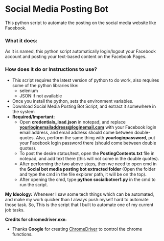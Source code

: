 # Social Media Posting Bot
This python script to automate the posting on the social media website like Facebook.

### What it does:
As it is named, this python script automatically login/logout your Facebook account and posting your text-based content on the Facebook Pages.

### How does it do or Instructions to use?
- This script requires the latest version of python to do work, also requires some of the python libraries like:
  - selenium
  - JSON if not available
- Once you install the python, sets the environment variables.
- Download Social Media Posting Bot Script, and extract it somewhere in the system
- **Required/Important:**
  - Open **credentials_load.json** in notepad, and replace **yourloginemailaddress@loginemail.com** with your Facebook login email address, and email address should come between double-quotes. Also, perform the same thing with **yourloginpassword**, put your Facebook login password there (should come between double quotes).
  - To post the desire status/text, open the **PostingContents.txt** file in notepad, and add text there (this will not come in the double quotes).
  - After performing the two above steps, then we need to open cmd in the **Social bot media posting bot extracted folder** (Open the folder and type the cmd in the file explorer path, it will be on the top).
  - After opening the cmd, type **python socialbotver1.py** in the cmd to run the script.


**My Ideology:** Whenever I saw some tech things which can be automated, and make my work quicker than I always push myself hard to automate those task. So, This is the script that I built to automate one of my current job tasks.

**Credits for chromedriver.exe:**
- Thanks **Google** for creating <a href="https://chromedriver.chromium.org/">ChromeDriver</a> to control the chrome functions.
